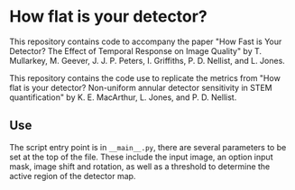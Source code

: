 # How flat is your detector?

This repository contains code to accompany the paper "How Fast is Your Detector? The Effect of Temporal Response on Image Quality" by T. Mullarkey, M. Geever, J. J. P. Peters, I. Griffiths, P. D. Nellist, and L. Jones.

This repository contains the code use to replicate the metrics from "How flat is your detector? Non-uniform annular detector sensitivity in STEM quantification" by K. E. MacArthur, L. Jones, and P. D. Nellist.

## Use

The script entry point is in `__main__.py`, there are several parameters to be set at the top of the file. These include the input image, an option input mask, image shift and rotation, as well as a threshold to determine the active region of the detector map.